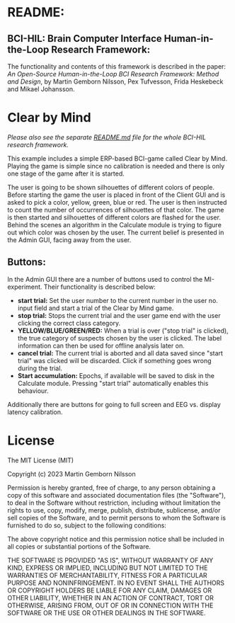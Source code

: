 # README:

## BCI-HIL: Brain Computer Interface Human-in-the-Loop Research Framework:

The functionality and contents of this framework is described in the paper: 
*An Open-Source Human-in-the-Loop BCI Research Framework: Method and Design*, 
by Martin Gemborn Nilsson, Pex Tufvesson, Frida Heskebeck and Mikael Johansson.


# Clear by Mind

*Please also see the separate [README.md](../../README.md) file for the whole BCI-HIL research framework.*

This example includes a simple ERP-based BCI-game called Clear by Mind. Playing the game is simple since no calibration is needed and there is only one stage of the game after it is started.

The user is going to be shown silhouettes of different colors of people. Before starting the game the user is placed in front of the Client GUI and is asked to pick a color, yellow, green, blue or red. The user is then instructed to count the number of occurrences of silhouettes of that color. The game is then started and silhouettes of different colors are flashed for the user. Behind the scenes an algorithm in the Calculate module is trying to figure out which color was chosen by the user. The current belief is presented in the Admin GUI, facing away from the user.


## Buttons: 

In the Admin GUI there are a number of buttons used to control the MI-experiment. Their functionality is described below:

* **start trial:** Set the user number to the current number in the user no. input field and start a trial of the Clear by Mind game.
* **stop trial:** Stops the current trial and the user game end with the user clicking the correct class category.
* **YELLOW/BLUE/GREEN/RED:** When a trial is over ("stop trial" is clicked), the true category of suspects chosen by the user is clicked. The label information can then be used for offline analysis later on. 
* **cancel trial:** The current trial is aborted and all data saved since "start trial" was clicked will be discarded. Click if something goes wrong during the trial.
* **Start accumulation:** Epochs, if available will be saved to disk in the Calculate module. Pressing "start trial" automatically enables this behaviour.

Additionally there are buttons for going to full screen and EEG vs. display latency calibration.


# License

The MIT License (MIT)

Copyright (c) 2023 Martin Gemborn Nilsson

Permission is hereby granted, free of charge, to any person obtaining a copy
of this software and associated documentation files (the "Software"), to deal
in the Software without restriction, including without limitation the rights
to use, copy, modify, merge, publish, distribute, sublicense, and/or sell
copies of the Software, and to permit persons to whom the Software is
furnished to do so, subject to the following conditions:

The above copyright notice and this permission notice shall be included in
all copies or substantial portions of the Software.

THE SOFTWARE IS PROVIDED "AS IS", WITHOUT WARRANTY OF ANY KIND, EXPRESS OR
IMPLIED, INCLUDING BUT NOT LIMITED TO THE WARRANTIES OF MERCHANTABILITY,
FITNESS FOR A PARTICULAR PURPOSE AND NONINFRINGEMENT. IN NO EVENT SHALL THE
AUTHORS OR COPYRIGHT HOLDERS BE LIABLE FOR ANY CLAIM, DAMAGES OR OTHER
LIABILITY, WHETHER IN AN ACTION OF CONTRACT, TORT OR OTHERWISE, ARISING FROM,
OUT OF OR IN CONNECTION WITH THE SOFTWARE OR THE USE OR OTHER DEALINGS IN
THE SOFTWARE.
